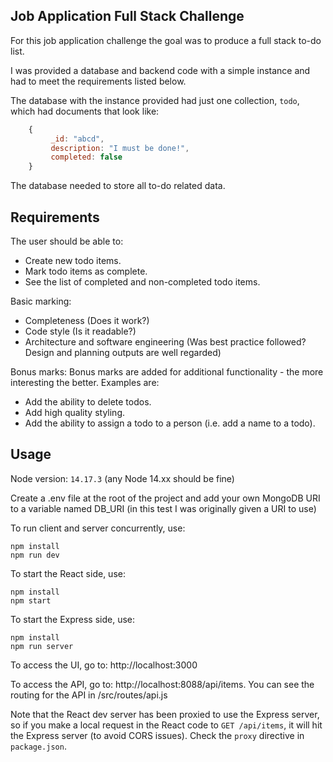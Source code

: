 ## Job Application Full Stack Challenge
 
For this job application challenge the goal was to produce a full stack to-do list.

I was provided a database and backend code with a simple instance and had to meet the requirements listed below.

The database with the instance provided had just one collection, `todo`, which had documents that look like:
```javascript
    {
         _id: "abcd",
         description: "I must be done!",
         completed: false
    }
```
The database needed to store all to-do related data.

## Requirements
The user should be able to:
* Create new todo items.
* Mark todo items as complete.
* See the list of completed and non-completed todo items.

Basic marking:
* Completeness (Does it work?)
* Code style (Is it readable?)
* Architecture and software engineering (Was best practice followed? Design and planning outputs are well regarded)

Bonus marks:
Bonus marks are added for additional functionality - the more interesting the better.
Examples are:
* Add the ability to delete todos.
* Add high quality styling.
* Add the ability to assign a todo to a person (i.e. add a name to a todo).

## Usage
Node version: `14.17.3` (any Node 14.xx should be fine)

Create a .env file at the root of the project and add your own MongoDB URI to a variable named DB_URI (in this test I was originally given a URI to use)

To run client and server concurrently, use:
```shell
npm install
npm run dev
```

To start the React side, use:
```shell
npm install
npm start
```

To start the Express side, use:
```shell
npm install
npm run server
```

To access the UI, go to: http://localhost:3000

To access the API, go to: http://localhost:8088/api/items. You can see the routing for the API in /src/routes/api.js

Note that the React dev server has been proxied to use the Express server, so if you make a local request in the React code to `GET /api/items`, it will hit the Express server (to avoid CORS issues). Check the `proxy` directive in `package.json`.
